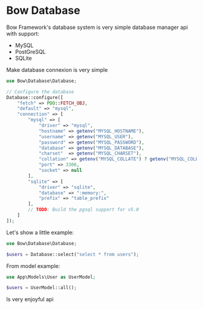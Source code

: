 # Bow Database

Bow Framework's database system is very simple database manager api with support:

- MySQL
- PostGreSQL
- SQLite

Make database connexion is very simple

```php
use Bow\Database\Database;

// Configure the database
Database::configure([
    "fetch" => PDO::FETCH_OBJ,
    "default" => "mysql",
    "connection" => [
        "mysql" => [
            "driver" => "mysql",
            "hostname" => getenv("MYSQL_HOSTNAME"),
            "username" => getenv("MYSQL_USER"),
            "password" => getenv("MYSQL_PASSWORD"),
            "database" => getenv("MYSQL_DATABASE"),
            "charset"  => getenv("MYSQL_CHARSET"),
            "collation" => getenv("MYSQL_COLLATE") ? getenv("MYSQL_COLLATE") : "utf8_unicode_ci",
            "port" => 3306,
            "socket" => null
        ],
        "sqlite" => [
            "driver" => "sqlite",
            "database" => ":memory:",
            "prefix" => "table_prefix"
        ],
        // TODO: Build the pgsql support for v5.0
    ]
]);
```

Let's show a little example:

```php
use Bow\Database\Database;

$users = Database::select("select * from users");
```

From model example:

```php
use App\Models\User as UserModel;

$users = UserModel::all();
```

Is very enjoyful api
